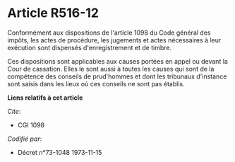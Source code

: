 # Article R516-12

Conformément aux dispositions de l'article 1098 du Code général des impôts, les actes de procédure, les jugements et actes
nécessaires à leur exécution sont dispensés d'enregistrement et de timbre.

Ces dispositions sont applicables aux causes portées en appel ou devant la Cour de cassation. Elles le sont aussi à toutes
les causes qui sont de la compétence des conseils de prud'hommes et dont les tribunaux d'instance sont saisis dans les lieux
où ces conseils ne sont pas établis.

**Liens relatifs à cet article**

_Cite_:

  - CGI 1098

_Codifié par_:

  - Décret n°73-1048 1973-11-15
